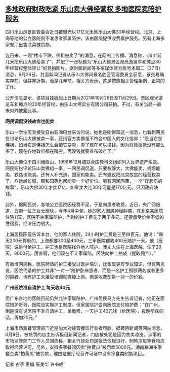 <!--1687852900000-->
[多地政府财政吃紧 乐山卖大佛经营权 多地医院卖陪护服务](https://www.rfa.org/mandarin/yataibaodao/jingmao/gt1-06272023040004.html)
------

<p>四川乐山风景区管委会近日被曝光以17亿元出售乐山大佛30年经营权。北京、上海等地的公立医院则不准患者家属陪护，该由医院提供收费看护服务。另有上海多家餐厅出售凉菜被罚款。</p><p>连日来，一则“楼市下跌，佛祖被卖了”的消息，在网络上传播。消息称，四川“前几天把乐山大佛给卖了”，并配了一张标题为“乐山大佛景区观光游览车和摊点30年经营权整体转让”的竞拍图片。据封面新闻等多家媒体官方账号本周二（27日）消息，6月26日，封面新闻记者从乐山大佛风景名胜区管理委员会获悉，该交易确实存在，但并非近期，而是几年前。相关方表示，这是按照相关管理条例，正常的工作。</p><p>公开信息显示，该项目挂牌起止日期为2021年10月26日至11月29日。景区观光游览车和摊点的30年经营权，由乐山大佛实业有限公司获拍。不过，有关当局一直未对外披露此事。</p><p><strong>网民调侃没钱故宫也能卖 </strong></p><p>乐山一学生周宣接受自由亚洲电台采访时说，她也是刚得知这一消息，也看到网民在讨论乐山大佛被卖一事，还指官方卖佛祖不符合中国人的文化信仰：“没当它是佛祖，如当它是佛祖怎么会把它变卖，卖了现在可以换钱。因为财政拨款没有那么多了，现在各地政府都在叫穷。再没钱就要宣布破产了。”</p><p>乐山大佛位于四川峨眉山，1996年12月被联合国教科文组织列入世界遗产名录。网民纷纷评论乐山卖佛祖一事，一网民调侃道，只要权够大，大佛能卖，机场能卖，铁路也能卖。还有人补充道，国家也能卖。还有建议把北京故宫的经营权卖了，八达岭长城，颐和园等也都能卖一个好价位。另有网民回覆，一个“好悲伤的故事”，乐山大佛30年才卖17亿，如果卖大连30年可能是170亿元，只因政府缺钱。</p><p>此外，据网民说，各地公立医院因经费不足，于是向患者收费。近日，央广网报道，云南一位王女士反映，今年4月中旬，她的家人因患神经肿瘤，在北京某医院住院11天，医院不许家属陪护，当时的护工费花了两千多元。还要承受价格不低的住宿费，经济压力很大。</p><p>上海居民陈晨告诉本台，他的家人住院，24小时护工费是三至四百元。他说：“每天200元算低的，上海都要300至400元，三甲医院都收400元陪护一天。他（医院）说是付给护工。护工也是医院找外地人陪护。我丈人住在上海医院，住了20天，8000元，厉害啊，他们现在不让家属陪。医院向护工抽成（提取佣金）。”</p><p>有微博网民称，医院聘请的护工接受过医护培训，比家属更有专业知识，但有网民说，医院代请的护工并非“一对一”陪护卧床患者，而是一名护工照顾两名或者更多的患者，也有护工未接受培训就直接上岗。但是收费却是一对一的价钱。</p><p><strong>广州医院准自请护工 每天收40元</strong></p><p>但广东各地的医院目前仍然允许家属陪护。广州居民马方先生告诉记者，他正在医院陪护哥哥，医院没实施护工制度，但家属陪护要向医院支付陪护费：“在广州，倒是没有说医院不准自请护工，单缴费，一天护工40元钱（给医院），夜晚陪床的话，再加20元。”</p><p>上海市场监督管理部门近期加大对经营餐饮行业者罚款。据极目新闻等网站消息，6月8日，被处罚的店主告诉极目新闻记者，门店被处罚是因为售卖凉皮。涉事的市场监管部门工作人员回应称，相关行政处罚是依法依规进行，制售凉皮等食物应取得经营许可。另外，安徽多家餐馆因卖“拍黄瓜”被罚款5000元。湖南株洲多家餐企卖“拍黄瓜”被罚款，理由是餐厅经营许可证中没有冷食类制售项目。</p><p>记者 古亭 责编 陈美华 许书婷</p>
